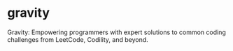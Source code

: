 # gravity
Gravity: Empowering programmers with expert solutions to common coding challenges from LeetCode, Codility, and beyond.
